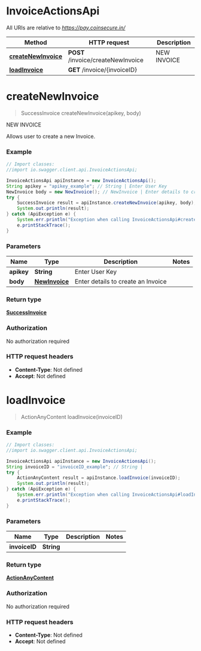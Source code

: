 # InvoiceActionsApi

All URIs are relative to *https://pay.coinsecure.in/*

Method | HTTP request | Description
------------- | ------------- | -------------
[**createNewInvoice**](InvoiceActionsApi.md#createNewInvoice) | **POST** /invoice/createNewInvoice | NEW INVOICE
[**loadInvoice**](InvoiceActionsApi.md#loadInvoice) | **GET** /invoice/{invoiceID} | 


<a name="createNewInvoice"></a>
# **createNewInvoice**
> SuccessInvoice createNewInvoice(apikey, body)

NEW INVOICE

Allows user to create a new Invoice.

### Example
```java
// Import classes:
//import io.swagger.client.api.InvoiceActionsApi;

InvoiceActionsApi apiInstance = new InvoiceActionsApi();
String apikey = "apikey_example"; // String | Enter User Key
NewInvoice body = new NewInvoice(); // NewInvoice | Enter details to create an Invoice
try {
    SuccessInvoice result = apiInstance.createNewInvoice(apikey, body);
    System.out.println(result);
} catch (ApiException e) {
    System.err.println("Exception when calling InvoiceActionsApi#createNewInvoice");
    e.printStackTrace();
}
```

### Parameters

Name | Type | Description  | Notes
------------- | ------------- | ------------- | -------------
 **apikey** | **String**| Enter User Key |
 **body** | [**NewInvoice**](NewInvoice.md)| Enter details to create an Invoice |

### Return type

[**SuccessInvoice**](SuccessInvoice.md)

### Authorization

No authorization required

### HTTP request headers

 - **Content-Type**: Not defined
 - **Accept**: Not defined

<a name="loadInvoice"></a>
# **loadInvoice**
> ActionAnyContent loadInvoice(invoiceID)



### Example
```java
// Import classes:
//import io.swagger.client.api.InvoiceActionsApi;

InvoiceActionsApi apiInstance = new InvoiceActionsApi();
String invoiceID = "invoiceID_example"; // String | 
try {
    ActionAnyContent result = apiInstance.loadInvoice(invoiceID);
    System.out.println(result);
} catch (ApiException e) {
    System.err.println("Exception when calling InvoiceActionsApi#loadInvoice");
    e.printStackTrace();
}
```

### Parameters

Name | Type | Description  | Notes
------------- | ------------- | ------------- | -------------
 **invoiceID** | **String**|  |

### Return type

[**ActionAnyContent**](ActionAnyContent.md)

### Authorization

No authorization required

### HTTP request headers

 - **Content-Type**: Not defined
 - **Accept**: Not defined

